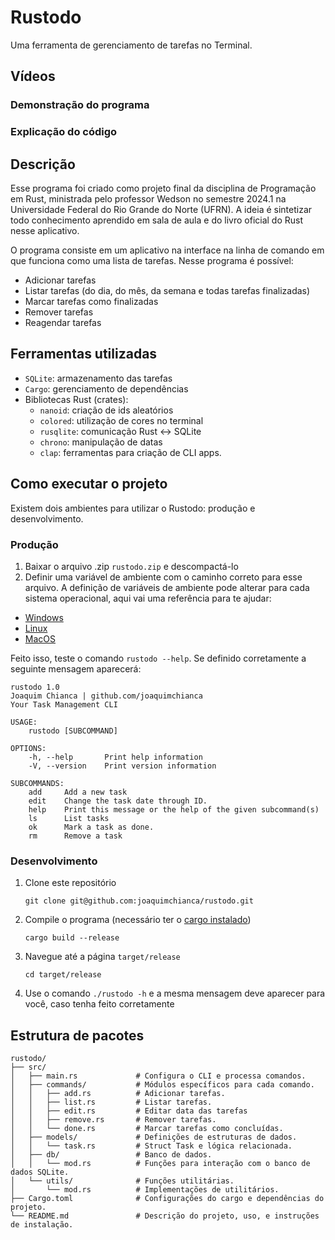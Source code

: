 # Rustodo
Uma ferramenta de gerenciamento de tarefas no Terminal.

## Vídeos
### Demonstração do programa


### Explicação do código



## Descrição
Esse programa foi criado como projeto final da disciplina de Programação em Rust, ministrada pelo professor Wedson
no semestre 2024.1 na Universidade Federal do Rio Grande do Norte (UFRN). A ideia é sintetizar todo conhecimento aprendido em sala de aula e do livro oficial do Rust nesse aplicativo.

O programa consiste em um aplicativo na interface na linha de comando em que funciona como uma lista de tarefas. 
Nesse programa é possível: 
 - Adicionar tarefas
 - Listar tarefas (do dia, do mês, da semana e todas tarefas finalizadas)
 - Marcar tarefas como finalizadas
 - Remover tarefas
 - Reagendar tarefas

## Ferramentas utilizadas
 - `SQLite`: armazenamento das tarefas
 - `Cargo`: gerenciamento de dependências
 - Bibliotecas Rust (crates):
    - `nanoid`: criação de ids aleatórios
    - `colored`: utilização de cores no terminal
    - `rusqlite`: comunicação Rust <-> SQLite
    - `chrono`: manipulação de datas
    - `clap`: ferramentas para criação de CLI apps.
 

## Como executar o projeto
Existem dois ambientes para utilizar o Rustodo: produção e desenvolvimento.

### Produção
 1. Baixar o arquivo .zip `rustodo.zip` e descompactá-lo
 2. Definir uma variável de ambiente com o caminho correto para esse arquivo.
A definição de variáveis de ambiente pode alterar para cada sistema operacional, aqui vai uma referência para te ajudar:
 - [Windows](https://learn.microsoft.com/en-us/previous-versions/office/developer/sharepoint-2010/ee537574(v=office.14))
 - [Linux](https://www.digitalocean.com/community/tutorials/how-to-read-and-set-environmental-and-shell-variables-on-linux-pt)
 - [MacOS](https://support.apple.com/pt-br/guide/terminal/apd382cc5fa-4f58-4449-b20a-41c53c006f8f/mac)

Feito isso, teste o comando `rustodo --help`. Se definido corretamente a seguinte mensagem aparecerá:

```
rustodo 1.0
Joaquim Chianca | github.com/joaquimchianca
Your Task Management CLI

USAGE:
    rustodo [SUBCOMMAND]

OPTIONS:
    -h, --help       Print help information
    -V, --version    Print version information

SUBCOMMANDS:
    add     Add a new task
    edit    Change the task date through ID.
    help    Print this message or the help of the given subcommand(s)
    ls      List tasks
    ok      Mark a task as done.
    rm      Remove a task
```

### Desenvolvimento
 1. Clone este repositório
    ```
    git clone git@github.com:joaquimchianca/rustodo.git
    ```
 2. Compile o programa (necessário ter o [cargo instalado](https://doc.rust-lang.org/cargo/getting-started/installation.html))
    ```
    cargo build --release
    ```
 3. Navegue até a página `target/release`
    ```
    cd target/release
    ```
 4. Use o comando `./rustodo -h` e a mesma mensagem deve aparecer para você, caso tenha feito corretamente

## Estrutura de pacotes
```
rustodo/
├── src/
│   ├── main.rs             # Configura o CLI e processa comandos.
│   ├── commands/           # Módulos específicos para cada comando.
│   │   ├── add.rs          # Adicionar tarefas.
│   │   ├── list.rs         # Listar tarefas.
│   │   ├── edit.rs         # Editar data das tarefas
│   │   ├── remove.rs       # Remover tarefas.
│   │   └── done.rs         # Marcar tarefas como concluídas.
│   ├── models/             # Definições de estruturas de dados.
│   │   └── task.rs         # Struct Task e lógica relacionada.
│   ├── db/                 # Banco de dados.
│   │   └── mod.rs          # Funções para interação com o banco de dados SQLite.
│   └── utils/              # Funções utilitárias.
│       └── mod.rs          # Implementações de utilitários.
├── Cargo.toml              # Configurações do cargo e dependências do projeto.
└── README.md               # Descrição do projeto, uso, e instruções de instalação.
```
